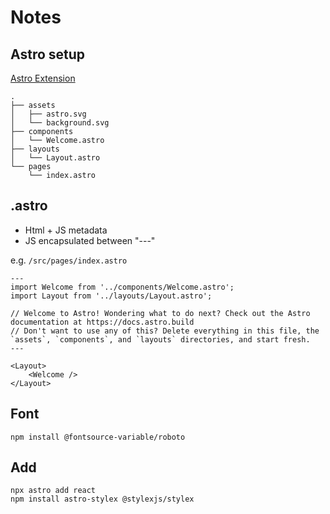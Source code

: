 # Notes

## Astro setup

[Astro Extension](https://marketplace.visualstudio.com/items?itemName=astro-build.astro-vscode)

```
.
├── assets
│   ├── astro.svg
│   └── background.svg
├── components
│   └── Welcome.astro
├── layouts
│   └── Layout.astro
└── pages
    └── index.astro
```

## .astro

- Html + JS metadata
- JS encapsulated between "---"

e.g. `/src/pages/index.astro`

```
---
import Welcome from '../components/Welcome.astro';
import Layout from '../layouts/Layout.astro';

// Welcome to Astro! Wondering what to do next? Check out the Astro documentation at https://docs.astro.build
// Don't want to use any of this? Delete everything in this file, the `assets`, `components`, and `layouts` directories, and start fresh.
---

<Layout>
	<Welcome />
</Layout>
```

## Font

```
npm install @fontsource-variable/roboto
```

## Add

```
npx astro add react
npm install astro-stylex @stylexjs/stylex

```